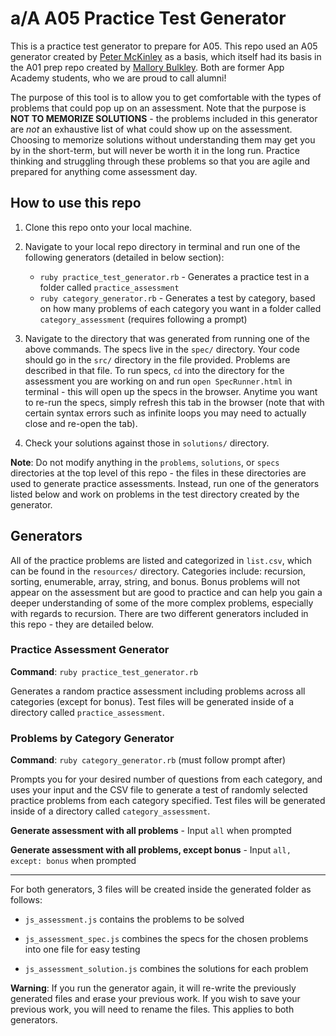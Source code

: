 # a/A A05 Practice Test Generator

This is a practice test generator to prepare for A05. This repo used an A05 generator created by [Peter McKinley](https://github.com/souiukoto) as a basis, which itself had its basis in the A01 prep repo created by [Mallory Bulkley](https://github.com/mallorybulkley). Both are former App Academy students, who we are proud to call alumni! 

The purpose of this tool is to allow you to get comfortable with the types of problems that could pop up on an assessment. Note that the purpose is **NOT TO MEMORIZE SOLUTIONS** - the problems included in this generator are _not_ an exhaustive list of what could show up on the assessment. Choosing to memorize solutions without understanding them may get you by in the short-term, but will never be worth it in the long run. Practice thinking and struggling through these problems so that you are agile and prepared for anything come assessment day.

## How to use this repo

1. Clone this repo onto your local machine.

2. Navigate to your local repo directory in terminal and run one of the following generators (detailed in below section):

   - `ruby practice_test_generator.rb` - Generates a practice test in a folder called `practice_assessment`
   - `ruby category_generator.rb` - Generates a test by category, based on how many problems of each category you want in a folder called `category_assessment` (requires following a prompt)

3. Navigate to the directory that was generated from running one of the above commands. The specs live in the `spec/` directory. Your code should go in the `src/` directory in the file provided. Problems are described in that file. To run specs, `cd` into the directory for the assessment you are working on and run `open SpecRunner.html` in terminal - this will open up the specs in the browser. Anytime you want to re-run the specs, simply refresh this tab in the browser (note that with certain syntax errors such as infinite loops you may need to actually close and re-open the tab).

4. Check your solutions against those in `solutions/` directory.

**Note**: Do not modify anything in the `problems`, `solutions`, or `specs` directories at the top level of this repo - the files in these directories are used to generate practice assessments. Instead, run one of the generators listed below and work on problems in the test directory created by the generator.

## Generators

All of the practice problems are listed and categorized in `list.csv`, which can be found in the `resources/` directory. Categories include: recursion, sorting, enumerable, array, string, and bonus. Bonus problems will not appear on the assessment but are good to practice and can help you gain a deeper understanding of some of the more complex problems, especially with regards to recursion. There are two different generators included in this repo - they are detailed below.

### Practice Assessment Generator

**Command**: `ruby practice_test_generator.rb`

Generates a random practice assessment including problems across all categories (except for bonus). Test files will be generated inside of a directory called `practice_assessment`.

### Problems by Category Generator

**Command**: `ruby category_generator.rb` (must follow prompt after)

Prompts you for your desired number of questions from each category, and uses your input and the CSV file to generate a test of randomly selected practice problems from each category specified. Test files will be generated inside of a directory called `category_assessment`.

**Generate assessment with all problems** - Input `all` when prompted

**Generate assessment with all problems, except bonus** - Input `all, except: bonus` when prompted

---

For both generators, 3 files will be created inside the generated folder as follows:

- `js_assessment.js` contains the problems to be solved

- `js_assessment_spec.js` combines the specs for the chosen problems into one file for easy testing

- `js_assessment_solution.js` combines the solutions for each problem

**Warning**: If you run the generator again, it will re-write the previously generated files and erase your previous work. If you wish to save your previous work, you will need to rename the files. This applies to both generators.
